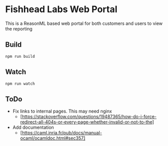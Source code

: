 # Fishhead Labs Web Portal

This is a ReasonML based web portal for both customers and users to view the reporting

## Build

```node
npm run build
```

## Watch

```node
npm run watch
```

## ToDo

- Fix links to internal pages. This may need nginx
  - [https://stackoverflow.com/questions/19487365/how-do-i-force-redirect-all-404s-or-every-page-whether-invalid-or-not-to-the]
- Add documentation
  - [https://caml.inria.fr/pub/docs/manual-ocaml/ocamldoc.html#sec357]
